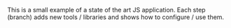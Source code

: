 This is a small example of a state of the art JS application.
Each step (branch) adds new tools / libraries and shows how to configure / use them.
